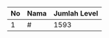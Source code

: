 | No | Nama            | Jumlah Level |
|----|-----------------|--------------|
| 1  | #    |    1593        |
